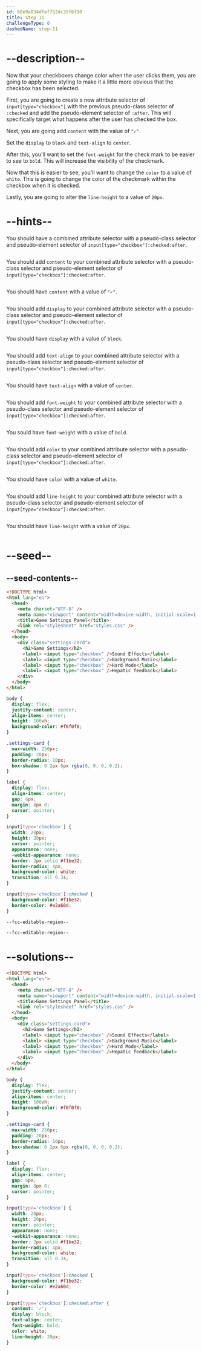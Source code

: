 ```yaml
---
id: 68e9a834dfef752dc35f6f90
title: Step 11
challengeType: 0
dashedName: step-11
---
```


# --description--

Now that your checkboxes change color when the user clicks them, you are going to apply some styling to make it a little more obvious that the checkbox has been selected.

First, you are going to create a new attribute selector of `input[type="checkbox"]` with the previous pseudo-class selector of `:checked` and add the pseudo-element selector of `:after`.
This will specifically target what happens after the user has checked the box.

Next, you are going add `content` with the value of `"✓"`.

Set the `display` to `block` and `text-align` to `center`.

After this, you'll want to set the `font-weight` for the check mark to be easier to see to `bold`. This will increase the visibility of the checkmark.

Now that this is easier to see, you'll want to change the `color` to a value of `white`. This is going to change the color of the checkmark within the checkbox when it is checked.

Lastly, you are going to alter the `line-height` to a value of `20px`.

# --hints--

You should have a combined attribute selector with a pseudo-class selector and pseudo-element selector of `input[type="checkbox"]:checked:after`.

```js

```

You should add `content` to your combined attribute selector with a pseudo-class selector and pseudo-element selector of `input[type="checkbox"]:checked:after`.

```js

```

You should have `content` with a value of `"✓"`.

```js

```

You should add `display` to your combined attribute selector with a pseudo-class selector and pseudo-element selector of `input[type="checkbox"]:checked:after`.

```js

```

You should have `display` with a value of `block`.

```js

```

You should add `text-align` to your combined attribute selector with a pseudo-class selector and pseudo-element selector of `input[type="checkbox"]:checked:after`.

```js

```

You should have `text-align` with a value of `center`.

```js

```

You should add `font-weight` to your combined attribute selector with a pseudo-class selector and pseudo-element selector of `input[type="checkbox"]:checked:after`.

```js

```

You sould have `font-weight` with a value of `bold`.

```js

```

You should add `color` to your combined attribute selector with a pseudo-class selector and pseudo-element selector of `input[type="checkbox"]:checked:after`.

```js

```

You should have `color` with a value of `white`.

```js

```

You should add `line-height` to your combined attribute selector with a pseudo-class selector and pseudo-element selector of `input[type="checkbox"]:checked:after`.

```js

```

You should have `line-height` with a value of `20px`.

```js

```

# --seed--

## --seed-contents--

```html
<!DOCTYPE html>
<html lang="en">
  <head>
    <meta charset="UTF-8" />
    <meta name="viewport" content="width=device-width, initial-scale=1.0" />
    <title>Game Settings Panel</title>
    <link rel="stylesheet" href="styles.css" />
  </head>
  <body>
    <div class="settings-card">
      <h2>Game Settings</h2>
      <label> <input type="checkbox" />Sound Effects</label>
      <label> <input type="checkbox" />Background Music</label>
      <label> <input type="checkbox" />Hard Mode</label>
      <label> <input type="checkbox" />Hepatic feedback</label>
    </div>
  </body>
</html>
```

```css
body {
  display: flex;
  justify-content: center;
  align-items: center;
  height: 100vh;
  background-color: #f0f0f0;
}

.settings-card {
  max-width: 250px;
  padding: 20px;
  border-radius: 10px;
  box-shadow: 0 2px 6px rgba(0, 0, 0, 0.2);
}

label {
  display: flex;
  align-items: center;
  gap: 6px;
  margin: 8px 0;
  cursor: pointer;
}

input[type='checkbox'] {
  width: 20px;
  height: 20px;
  cursor: pointer;
  appearance: none;
  -webkit-appearance: none;
  border: 2px solid #f1be32;
  border-radius: 4px;
  background-color: white;
  transition: all 0.3s;
}

input[type='checkbox']:checked {
  background-color: #f1be32;
  border-color: #e2a60d;
}

--fcc-editable-region--

--fcc-editable-region--

```

# --solutions--

```html
<!DOCTYPE html>
<html lang="en">
  <head>
    <meta charset="UTF-8" />
    <meta name="viewport" content="width=device-width, initial-scale=1.0" />
    <title>Game Settings Panel</title>
    <link rel="stylesheet" href="styles.css" />
  </head>
  <body>
    <div class="settings-card">
      <h2>Game Settings</h2>
      <label> <input type="checkbox" />Sound Effects</label>
      <label> <input type="checkbox" />Background Music</label>
      <label> <input type="checkbox" />Hard Mode</label>
      <label> <input type="checkbox" />Hepatic feedback</label>
    </div>
  </body>
</html>
```

```css
body {
  display: flex;
  justify-content: center;
  align-items: center;
  height: 100vh;
  background-color: #f0f0f0;
}

.settings-card {
  max-width: 250px;
  padding: 20px;
  border-radius: 10px;
  box-shadow: 0 2px 6px rgba(0, 0, 0, 0.2);
}

label {
  display: flex;
  align-items: center;
  gap: 6px;
  margin: 8px 0;
  cursor: pointer;
}

input[type='checkbox'] {
  width: 20px;
  height: 20px;
  cursor: pointer;
  appearance: none;
  -webkit-appearance: none;
  border: 2px solid #f1be32;
  border-radius: 4px;
  background-color: white;
  transition: all 0.3s;
}

input[type='checkbox']:checked {
  background-color: #f1be32;
  border-color: #e2a60d;
}

input[type='checkbox']:checked:after {
  content: '✓';
  display: block;
  text-align: center;
  font-weight: bold;
  color: white;
  line-height: 20px;
}
```

